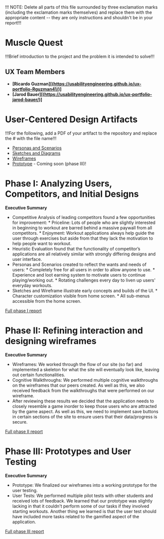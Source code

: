!!! NOTE: Delete all parts of this file surrounded by three exclamation marks (including the exclamation marks themselves) and replace them with the appropriate content -- they are only instructions and shouldn't be in your report!!!

# Muscle Quest

!!!Brief introduction to the project and the problem it is intended to solve!!!

## UX Team Members

* **[Ricardo Guzman][(https://usabilityengineering.github.io/ux-portfolio-Rguzman41/)]**
* **[Jarod Bauer][(https://usabilityengineering.github.io/ux-portfolio-jarod-bauer/)]**

# User-Centered Design Artifacts
 
!!!For the following, add a PDF of your artifact to the repository and replace the # with the file name!!!
* [Personas and Scenarios](personas/)
* [Sketches and Diagrams](sketches/)
* [Wireframes](Wireframes/)
* [Prototype](#) - Coming soon (phase III)!

# Phase I: Analyzing Users, Competitors, and Initial Designs

**Executive Summary**

* Competitive Analysis of leading competitors found a few opportunities for improvement:
       * Priceline: Lots of people who are slightly interested in beginning to workout are barred behind a massive paywall from all competitors.
       * Enjoyment: Workout applications always help guide the user through exercises but aside from that they lack the motivation to help people want to workout.
* Heuristic Evaluation found that the functionality of competitor’s applications are all relatively similar with strongly differing designs and user interface.
* Personas and Scenarios created to reflect the wants and needs of users:
       * Completely free for all users in order to allow anyone to use.
       * Experience and loot earning system to motivate users to continue playing/working out.
       * Rotating challenges every day to liven up users' everyday workouts.
* Sketches and Wireframe illustrate early concepts and builds of the UI.
       * Character customization visible from home screen.
       * All sub-menus accessible from the home screen.


[Full phase I report](phaseI/)

# Phase II: Refining interaction and designing wireframes

**Executive Summary**
* Wireframes: We worked through the flow of our site (so far) and implemented a skeleton for what the site will eventually look like, leaving out certain functionalities.
* Cognitive Walkthroughs: We performed multiple cognitive walkthroughs on the wireframes that our peers created. As well as this, we also received feedback from the walkthroughs that were performed on our wireframe.
* After reviewing these results we decided that the application needs to closely resemble a game inorder to keep those users who are attracted by the game aspect. As well as this, we need to implement save buttons in certain sections of the site to ensure users that their data/progress is secure.

[Full phase II report](phaseII/)

# Phase III: Prototypes and User Testing

**Executive Summary**

* Prototype: We finalized our wireframes into a working prototype for the user testing.
* User Tests: We performed multiple pilot tests with other students and received lots of feedback. We learned that our prototype was slightly lacking in that it couldn't perform some of our tasks if they involved starting workouts. Another thing we learned is that the user test should have included more tasks related to the gamified aspect of the application.

[Full phase III report](phaseIII/)
